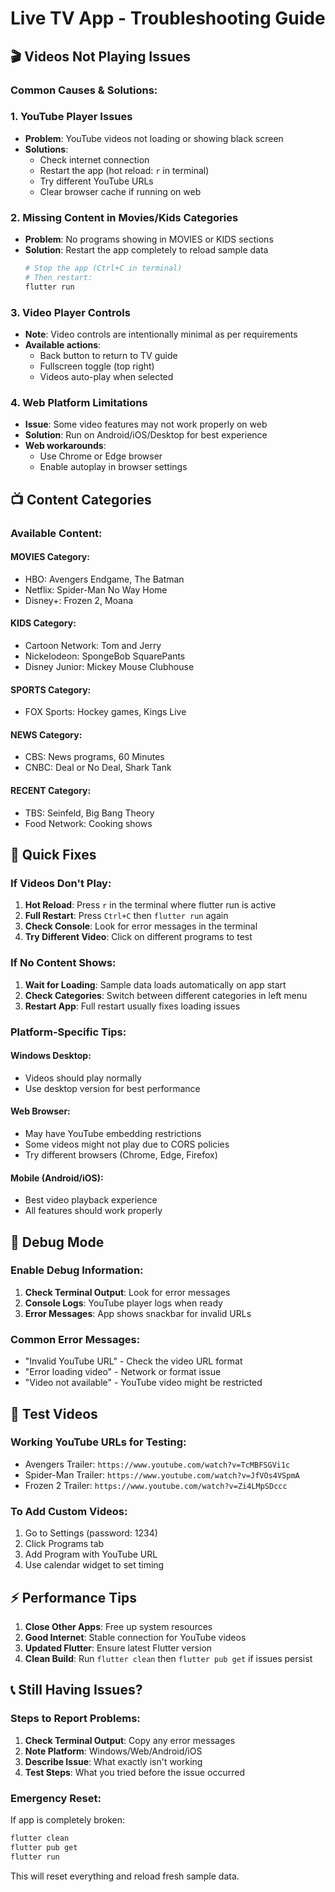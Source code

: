 # Live TV App - Troubleshooting Guide

## 🎬 **Videos Not Playing Issues**

### **Common Causes & Solutions:**

### 1. **YouTube Player Issues**
- **Problem**: YouTube videos not loading or showing black screen
- **Solutions**:
  - Check internet connection
  - Restart the app (hot reload: `r` in terminal)
  - Try different YouTube URLs
  - Clear browser cache if running on web

### 2. **Missing Content in Movies/Kids Categories**
- **Problem**: No programs showing in MOVIES or KIDS sections
- **Solution**: Restart the app completely to reload sample data
  ```bash
  # Stop the app (Ctrl+C in terminal)
  # Then restart:
  flutter run
  ```

### 3. **Video Player Controls**
- **Note**: Video controls are intentionally minimal as per requirements
- **Available actions**:
  - Back button to return to TV guide
  - Fullscreen toggle (top right)
  - Videos auto-play when selected

### 4. **Web Platform Limitations**
- **Issue**: Some video features may not work properly on web
- **Solution**: Run on Android/iOS/Desktop for best experience
- **Web workarounds**:
  - Use Chrome or Edge browser
  - Enable autoplay in browser settings

## 📺 **Content Categories**

### **Available Content:**

#### **MOVIES Category:**
- HBO: Avengers Endgame, The Batman
- Netflix: Spider-Man No Way Home
- Disney+: Frozen 2, Moana

#### **KIDS Category:**
- Cartoon Network: Tom and Jerry
- Nickelodeon: SpongeBob SquarePants
- Disney Junior: Mickey Mouse Clubhouse

#### **SPORTS Category:**
- FOX Sports: Hockey games, Kings Live

#### **NEWS Category:**
- CBS: News programs, 60 Minutes
- CNBC: Deal or No Deal, Shark Tank

#### **RECENT Category:**
- TBS: Seinfeld, Big Bang Theory
- Food Network: Cooking shows

## 🔧 **Quick Fixes**

### **If Videos Don't Play:**
1. **Hot Reload**: Press `r` in the terminal where flutter run is active
2. **Full Restart**: Press `Ctrl+C` then `flutter run` again
3. **Check Console**: Look for error messages in the terminal
4. **Try Different Video**: Click on different programs to test

### **If No Content Shows:**
1. **Wait for Loading**: Sample data loads automatically on app start
2. **Check Categories**: Switch between different categories in left menu
3. **Restart App**: Full restart usually fixes loading issues

### **Platform-Specific Tips:**

#### **Windows Desktop:**
- Videos should play normally
- Use desktop version for best performance

#### **Web Browser:**
- May have YouTube embedding restrictions
- Some videos might not play due to CORS policies
- Try different browsers (Chrome, Edge, Firefox)

#### **Mobile (Android/iOS):**
- Best video playback experience
- All features should work properly

## 🐛 **Debug Mode**

### **Enable Debug Information:**
1. **Check Terminal Output**: Look for error messages
2. **Console Logs**: YouTube player logs when ready
3. **Error Messages**: App shows snackbar for invalid URLs

### **Common Error Messages:**
- "Invalid YouTube URL" - Check the video URL format
- "Error loading video" - Network or format issue
- "Video not available" - YouTube video might be restricted

## 🎯 **Test Videos**

### **Working YouTube URLs for Testing:**
- Avengers Trailer: `https://www.youtube.com/watch?v=TcMBFSGVi1c`
- Spider-Man Trailer: `https://www.youtube.com/watch?v=JfVOs4VSpmA`
- Frozen 2 Trailer: `https://www.youtube.com/watch?v=Zi4LMpSDccc`

### **To Add Custom Videos:**
1. Go to Settings (password: 1234)
2. Click Programs tab
3. Add Program with YouTube URL
4. Use calendar widget to set timing

## ⚡ **Performance Tips**

1. **Close Other Apps**: Free up system resources
2. **Good Internet**: Stable connection for YouTube videos
3. **Updated Flutter**: Ensure latest Flutter version
4. **Clean Build**: Run `flutter clean` then `flutter pub get` if issues persist

## 📞 **Still Having Issues?**

### **Steps to Report Problems:**
1. **Check Terminal Output**: Copy any error messages
2. **Note Platform**: Windows/Web/Android/iOS
3. **Describe Issue**: What exactly isn't working
4. **Test Steps**: What you tried before the issue occurred

### **Emergency Reset:**
If app is completely broken:
```bash
flutter clean
flutter pub get
flutter run
```

This will reset everything and reload fresh sample data. 